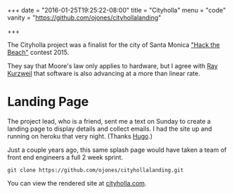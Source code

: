 +++
date = "2016-01-25T19:25:22-08:00"
title = "Cityholla"
menu = "code"
vanity = "https://github.com/ojones/cityhollalanding"

+++

The Cityholla project was a finalist for the city of Santa Monica ["Hack the Beach"](http://hackthebeach.com/contest/) contest 2015.  

They say that Moore's law only applies to hardware, but I agree with [Ray Kurzweil](http://www.kurzweilai.net/) that software is also advancing at a more than linear rate.

# Landing Page

The project lead, who is a friend, sent me a text on Sunday to create a landing page to display details and collect emails.  I had the site up and running on heroku that very night.  (Thanks [Hugo](https://gohugo.io/).)

Just a couple years ago, this same splash page would have taken a team of front end engineers a full 2 week sprint.
```git
git clone https://github.com/ojones/cityhollalanding.git
```
You can view the rendered site at [cityholla.com](http://www.cityholla.com/).
